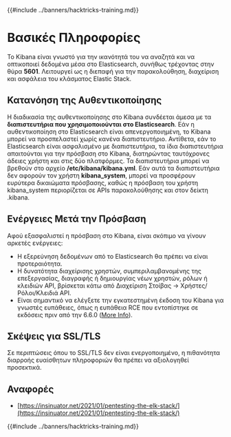 {{#include ../banners/hacktricks-training.md}}

# Βασικές Πληροφορίες

Το Kibana είναι γνωστό για την ικανότητά του να αναζητά και να οπτικοποιεί δεδομένα μέσα στο Elasticsearch, συνήθως τρέχοντας στην θύρα **5601**. Λειτουργεί ως η διεπαφή για την παρακολούθηση, διαχείριση και ασφάλεια του κλάσματος Elastic Stack.

## Κατανόηση της Αυθεντικοποίησης

Η διαδικασία της αυθεντικοποίησης στο Kibana συνδέεται άμεσα με τα **διαπιστευτήρια που χρησιμοποιούνται στο Elasticsearch**. Εάν η αυθεντικοποίηση στο Elasticsearch είναι απενεργοποιημένη, το Kibana μπορεί να προσπελαστεί χωρίς κανένα διαπιστευτήριο. Αντίθετα, εάν το Elasticsearch είναι ασφαλισμένο με διαπιστευτήρια, τα ίδια διαπιστευτήρια απαιτούνται για την πρόσβαση στο Kibana, διατηρώντας ταυτόχρονες άδειες χρήστη και στις δύο πλατφόρμες. Τα διαπιστευτήρια μπορεί να βρεθούν στο αρχείο **/etc/kibana/kibana.yml**. Εάν αυτά τα διαπιστευτήρια δεν αφορούν τον χρήστη **kibana_system**, μπορεί να προσφέρουν ευρύτερα δικαιώματα πρόσβασης, καθώς η πρόσβαση του χρήστη kibana_system περιορίζεται σε APIs παρακολούθησης και στον δείκτη .kibana.

## Ενέργειες Μετά την Πρόσβαση

Αφού εξασφαλιστεί η πρόσβαση στο Kibana, είναι σκόπιμο να γίνουν αρκετές ενέργειες:

- Η εξερεύνηση δεδομένων από το Elasticsearch θα πρέπει να είναι προτεραιότητα.
- Η δυνατότητα διαχείρισης χρηστών, συμπεριλαμβανομένης της επεξεργασίας, διαγραφής ή δημιουργίας νέων χρηστών, ρόλων ή κλειδιών API, βρίσκεται κάτω από Διαχείριση Στοίβας -> Χρήστες/Ρόλοι/Κλειδιά API.
- Είναι σημαντικό να ελέγξετε την εγκατεστημένη έκδοση του Kibana για γνωστές ευπάθειες, όπως η ευπάθεια RCE που εντοπίστηκε σε εκδόσεις πριν από την 6.6.0 ([More Info](https://insinuator.net/2021/01/pentesting-the-elk-stack/index.html#ref2)).

## Σκέψεις για SSL/TLS

Σε περιπτώσεις όπου το SSL/TLS δεν είναι ενεργοποιημένο, η πιθανότητα διαρροής ευαίσθητων πληροφοριών θα πρέπει να αξιολογηθεί προσεκτικά.

## Αναφορές

- [https://insinuator.net/2021/01/pentesting-the-elk-stack/](https://insinuator.net/2021/01/pentesting-the-elk-stack/)

{{#include ../banners/hacktricks-training.md}}
